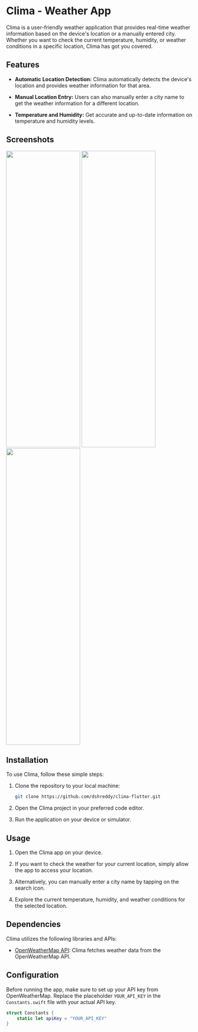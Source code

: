 # Clima - Weather App

Clima is a user-friendly weather application that provides real-time weather information based on the device's location or a manually entered city. Whether you want to check the current temperature, humidity, or weather conditions in a specific location, Clima has got you covered.

## Features

- **Automatic Location Detection:** Clima automatically detects the device's location and provides weather information for that area.

- **Manual Location Entry:** Users can also manually enter a city name to get the weather information for a different location.

- **Temperature and Humidity:** Get accurate and up-to-date information on temperature and humidity levels.

## Screenshots
<img src="https://github.com/dshreddy/clima-flutter/assets/127737097/e7e5d9e8-7f58-4f0a-a3d5-bfb7df125d1c" width="200" height = "800"/>
<img src="https://github.com/dshreddy/clima-flutter/assets/127737097/2149cebe-0518-4292-8191-4f6fc5b154e5" width="200" height = "800"/>
<img src="https://github.com/dshreddy/clima-flutter/assets/127737097/f28e8edb-136e-499f-a297-c42b3a10ccf9" width="200" height = "800"/>

## Installation

To use Clima, follow these simple steps:

1. Clone the repository to your local machine:

   ```bash
   git clone https://github.com/dshreddy/clima-flutter.git
   ```

2. Open the Clima project in your preferred code editor.

3. Run the application on your device or simulator.

## Usage

1. Open the Clima app on your device.

2. If you want to check the weather for your current location, simply allow the app to access your location.

3. Alternatively, you can manually enter a city name by tapping on the search icon.

4. Explore the current temperature, humidity, and weather conditions for the selected location.

## Dependencies

Clima utilizes the following libraries and APIs:

- [OpenWeatherMap API](https://openweathermap.org/api): Clima fetches weather data from the OpenWeatherMap API.

## Configuration

Before running the app, make sure to set up your API key from OpenWeatherMap. Replace the placeholder `YOUR_API_KEY` in the `Constants.swift` file with your actual API key.

```swift
struct Constants {
    static let apiKey = "YOUR_API_KEY"
}
```
